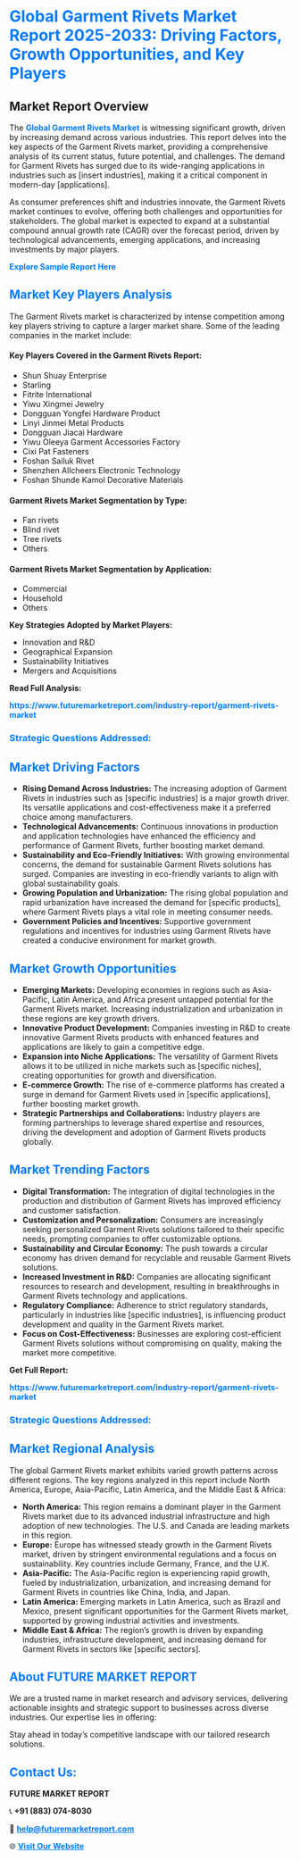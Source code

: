 <h1 style="color: #007BFF;">Global Garment Rivets Market Report 2025-2033: Driving Factors, Growth Opportunities, and Key Players</h1>

<section id="overview">
<h2>Market Report Overview</h2>
<p>The <a href="https://www.futuremarketreport.com/industry-report/garment-rivets-market" style="color: #007BFF; text-decoration: none;"><strong>Global Garment Rivets Market</strong></a> is witnessing significant growth, driven by increasing demand across various industries. This report delves into the key aspects of the Garment Rivets market, providing a comprehensive analysis of its current status, future potential, and challenges. The demand for Garment Rivets has surged due to its wide-ranging applications in industries such as [insert industries], making it a critical component in modern-day [applications].</p>
<p>As consumer preferences shift and industries innovate, the Garment Rivets market continues to evolve, offering both challenges and opportunities for stakeholders. The global market is expected to expand at a substantial compound annual growth rate (CAGR) over the forecast period, driven by technological advancements, emerging applications, and increasing investments by major players.</p>
</section>

<section id="overview">
<p><a href="https://www.futuremarketreport.com/request-sample/reportId=55579" style="color: #007BFF; text-decoration: none;"><strong>Explore Sample Report Here</strong></a></p>
</section>

<section id="key-players">
<h2 style="color: #007BFF;">Market Key Players Analysis</h2>
<p>The Garment Rivets market is characterized by intense competition among key players striving to capture a larger market share. Some of the leading companies in the market include:</p>
<h4>Key Players Covered in the Garment Rivets Report:</h4>
<ul><li>Shun Shuay Enterprise</li><li>Starling</li><li>Fitrite International</li><li>Yiwu Xingmei Jewelry</li><li>Dongguan Yongfei Hardware Product</li><li>Linyi Jinmei Metal Products</li><li>Dongguan Jiacai Hardware</li><li>Yiwu Oleeya Garment Accessories Factory</li><li>Cixi Pat Fasteners</li><li>Foshan Sailuk Rivet</li><li>Shenzhen Allcheers Electronic Technology</li><li>Foshan Shunde Kamol Decorative Materials</li></ul>
<h4>Garment Rivets Market Segmentation by Type:</h4>
<ul><li>Fan rivets</li><li>Blind rivet</li><li>Tree rivets</li><li>Others</li></ul>

<h4>Garment Rivets Market Segmentation by Application:</h4>
<ul><li>Commercial</li><li>Household</li><li>Others</li></ul>
<p><strong>Key Strategies Adopted by Market Players:</strong></p>
<ul>
<li>Innovation and R&D</li>
<li>Geographical Expansion</li>
<li>Sustainability Initiatives</li>
<li>Mergers and Acquisitions</li>
</ul>
</section>

<section>
<p><strong>Read Full Analysis: </strong></p><a href="https://www.futuremarketreport.com/industry-report/garment-rivets-market" style="color: #007BFF; text-decoration: none;"><strong>https://www.futuremarketreport.com/industry-report/garment-rivets-market</strong></a>
<h3 style="color: #007BFF;">Strategic Questions Addressed:</h3>
</section>

<section id="driving-factors">
<h2 style="color: #007BFF;">Market Driving Factors</h2>
<ul>
<li><strong>Rising Demand Across Industries:</strong> The increasing adoption of Garment Rivets in industries such as [specific industries] is a major growth driver. Its versatile applications and cost-effectiveness make it a preferred choice among manufacturers.</li>
<li><strong>Technological Advancements:</strong> Continuous innovations in production and application technologies have enhanced the efficiency and performance of Garment Rivets, further boosting market demand.</li>
<li><strong>Sustainability and Eco-Friendly Initiatives:</strong> With growing environmental concerns, the demand for sustainable Garment Rivets solutions has surged. Companies are investing in eco-friendly variants to align with global sustainability goals.</li>
<li><strong>Growing Population and Urbanization:</strong> The rising global population and rapid urbanization have increased the demand for [specific products], where Garment Rivets plays a vital role in meeting consumer needs.</li>
<li><strong>Government Policies and Incentives:</strong> Supportive government regulations and incentives for industries using Garment Rivets have created a conducive environment for market growth.</li>
</ul>
</section>

<section id="growth-opportunities">
<h2 style="color: #007BFF;">Market Growth Opportunities</h2>
<ul>
<li><strong>Emerging Markets:</strong> Developing economies in regions such as Asia-Pacific, Latin America, and Africa present untapped potential for the Garment Rivets market. Increasing industrialization and urbanization in these regions are key growth drivers.</li>
<li><strong>Innovative Product Development:</strong> Companies investing in R&D to create innovative Garment Rivets products with enhanced features and applications are likely to gain a competitive edge.</li>
<li><strong>Expansion into Niche Applications:</strong> The versatility of Garment Rivets allows it to be utilized in niche markets such as [specific niches], creating opportunities for growth and diversification.</li>
<li><strong>E-commerce Growth:</strong> The rise of e-commerce platforms has created a surge in demand for Garment Rivets used in [specific applications], further boosting market growth.</li>
<li><strong>Strategic Partnerships and Collaborations:</strong> Industry players are forming partnerships to leverage shared expertise and resources, driving the development and adoption of Garment Rivets products globally.</li>
</ul>
</section>

<section id="trending-factors">
<h2 style="color: #007BFF;">Market Trending Factors</h2>
<ul>
<li><strong>Digital Transformation:</strong> The integration of digital technologies in the production and distribution of Garment Rivets has improved efficiency and customer satisfaction.</li>
<li><strong>Customization and Personalization:</strong> Consumers are increasingly seeking personalized Garment Rivets solutions tailored to their specific needs, prompting companies to offer customizable options.</li>
<li><strong>Sustainability and Circular Economy:</strong> The push towards a circular economy has driven demand for recyclable and reusable Garment Rivets solutions.</li>
<li><strong>Increased Investment in R&D:</strong> Companies are allocating significant resources to research and development, resulting in breakthroughs in Garment Rivets technology and applications.</li>
<li><strong>Regulatory Compliance:</strong> Adherence to strict regulatory standards, particularly in industries like [specific industries], is influencing product development and quality in the Garment Rivets market.</li>
<li><strong>Focus on Cost-Effectiveness:</strong> Businesses are exploring cost-efficient Garment Rivets solutions without compromising on quality, making the market more competitive.</li>
</ul>
</section>

<section>
<p><strong>Get Full Report: </strong></p><a href="https://www.futuremarketreport.com/industry-report/garment-rivets-market" style="color: #007BFF; text-decoration: none;"><strong>https://www.futuremarketreport.com/industry-report/garment-rivets-market</strong></a>
<h3 style="color: #007BFF;">Strategic Questions Addressed:</h3>
</section>


<section id="regional-analysis">
<h2 style="color: #007BFF;">Market Regional Analysis</h2>
<p>The global Garment Rivets market exhibits varied growth patterns across different regions. The key regions analyzed in this report include North America, Europe, Asia-Pacific, Latin America, and the Middle East & Africa:</p>
<ul>
<li><strong>North America:</strong> This region remains a dominant player in the Garment Rivets market due to its advanced industrial infrastructure and high adoption of new technologies. The U.S. and Canada are leading markets in this region.</li>
<li><strong>Europe:</strong> Europe has witnessed steady growth in the Garment Rivets market, driven by stringent environmental regulations and a focus on sustainability. Key countries include Germany, France, and the U.K.</li>
<li><strong>Asia-Pacific:</strong> The Asia-Pacific region is experiencing rapid growth, fueled by industrialization, urbanization, and increasing demand for Garment Rivets in countries like China, India, and Japan.</li>
<li><strong>Latin America:</strong> Emerging markets in Latin America, such as Brazil and Mexico, present significant opportunities for the Garment Rivets market, supported by growing industrial activities and investments.</li>
<li><strong>Middle East & Africa:</strong> The region’s growth is driven by expanding industries, infrastructure development, and increasing demand for Garment Rivets in sectors like [specific sectors].</li>
</ul>
</section>

<footer>
<h2 style="color: #007BFF;">About FUTURE MARKET REPORT</h2>
<p>We are a trusted name in market research and advisory services, delivering actionable insights and strategic support to businesses across diverse industries. Our expertise lies in offering:</p>

<p>Stay ahead in today’s competitive landscape with our tailored research solutions.</p>

<h2 style="color: #007BFF;">Contact Us:</h2>
<p><strong>FUTURE MARKET REPORT</strong></p>
<p>📞 <strong>+91 (883) 074-8030</strong></p>
<p>📧 <strong><a href="mailto:help@futuremarketreport.com" style="color: #007BFF;">help@futuremarketreport.com</a></strong></p>
<p>🌐 <strong><a href="https://www.futuremarketreport.com/" style="color: #007BFF;">Visit Our Website</a></strong></p>
</footer>